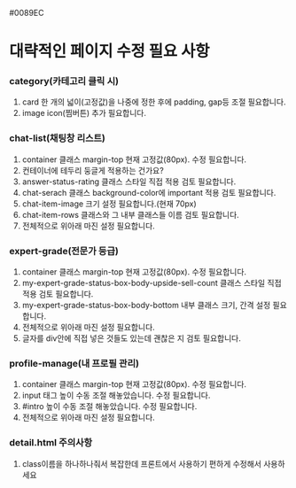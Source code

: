 #0089EC


# 대략적인 페이지 수정 필요 사항
### category(카테고리 클릭 시)
1. card 한 개의 넓이(고정값)을 나중에 정한 후에 padding, gap등 조절 필요합니다.
2. image icon(찜버튼) 추가 필요합니다.

### chat-list(채팅창 리스트)
1. container 클래스 margin-top 현재 고정값(80px). 수정 필요합니다.
2. 컨테이너에 테두리 둥글게 적용하는 건가요?
3. answer-status-rating 클래스 스타일 직접 적용 검토 필요합니다.
4. chat-serach 클래스 background-color에 important 적용 검토 필요합니다.
5. chat-item-image 크기 설정 필요합니다.(현재 70px)
6. chat-item-rows 클래스와 그 내부 클래스들 이름 검토 필요합니다.
7. 전체적으로 위아래 마진 설정 필요합니다.

### expert-grade(전문가 등급)
1. container 클래스 margin-top 현재 고정값(80px). 수정 필요합니다.
2. my-expert-grade-status-box-body-upside-sell-count 클래스 스타일 직접 적용 검토 필요합니다.
3. my-expert-grade-status-box-body-bottom 내부 클래스 크기, 간격 설정 필요합니다.
4. 전체적으로 위아래 마진 설정 필요합니다.
5. 글자를 div안에 직접 넣은 것들도 있는데 괜찮은 지 검토 필요합니다.

### profile-manage(내 프로필 관리)
1. container 클래스 margin-top 현재 고정값(80px). 수정 필요합니다.
2. input 태그 높이 수동 조절 해놓았습니다. 수정 필요합니다.
3. #intro 높이 수동 조절 해놓았습니다. 수정 필요합니다.
4. 전체적으로 위아래 마진 설정 필요합니다.

### detail.html 주의사항
1. class이름을 하나하나줘서 복잡한데 프론트에서 사용하기 편하게 수정해서 사용하세요